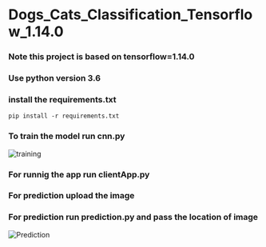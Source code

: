 # Dogs_Cats_Classification_Tensorflow_1.14.0
### Note this project is based on tensorflow=1.14.0
### Use python version 3.6
### install the requirements.txt
```
pip install -r requirements.txt
```
### To train the model run cnn.py
![training](https://user-images.githubusercontent.com/88229259/216297731-d105cc2b-f959-4f32-8d5a-d7be53c2bfd9.PNG)

### For runnig the app run clientApp.py

### For prediction upload the image


### For prediction run prediction.py and pass the location of image
![Prediction](https://user-images.githubusercontent.com/88229259/216297915-fff39d45-5612-41fe-8b93-af1c7ff472b2.PNG)


